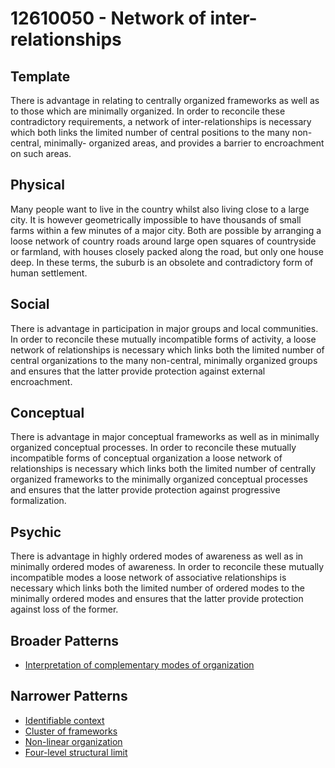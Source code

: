 # 12610050 - Network of inter-relationships

## Template

There is advantage in relating to centrally organized frameworks as well as to those which are minimally organized. In order to reconcile these contradictory requirements, a network of inter-relationships is necessary which both links the limited number of central positions to the many non-central, minimally- organized areas, and provides a barrier to encroachment on such areas.

## Physical

Many people want to live in the country whilst also living close to a large city. It is however geometrically impossible to have thousands of small farms within a few minutes of a major city. Both are possible by arranging a loose network of country roads around large open squares of countryside or farmland, with houses closely packed along the road, but only one house deep. In these terms, the suburb is an obsolete and contradictory form of human settlement.

## Social

There is advantage in participation in major groups and local communities. In order to reconcile these mutually incompatible forms of activity, a loose network of relationships is necessary which links both the limited number of central organizations to the many non-central, minimally organized groups and ensures that the latter provide protection against external encroachment.

## Conceptual

There is advantage in major conceptual frameworks as well as in minimally organized conceptual processes. In order to reconcile these mutually incompatible forms of conceptual organization a loose network of relationships is necessary which links both the limited number of centrally organized frameworks to the minimally organized conceptual processes and ensures that the latter provide protection against progressive formalization.

## Psychic

There is advantage in highly ordered modes of awareness as well as in minimally ordered modes of awareness. In order to reconcile these mutually incompatible modes a loose network of associative relationships is necessary which links both the limited number of ordered modes to the minimally ordered modes and ensures that the latter provide protection against loss of the former.

## Broader Patterns

- [Interpretation of complementary modes of organization](12610030)

## Narrower Patterns

- [Identifiable context](12610140)
- [Cluster of frameworks](12610370)
- [Non-linear organization](12610070)
- [Four-level structural limit](12610210)
